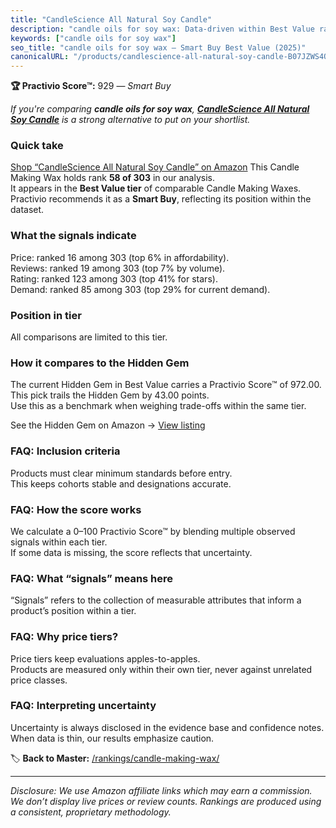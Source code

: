 ```yaml
---
title: "CandleScience All Natural Soy Candle"
description: "candle oils for soy wax: Data-driven within Best Value ranking using the Practivio Score™. Positioned by quality, value, demand, findability, momentum."
keywords: ["candle oils for soy wax"]
seo_title: "candle oils for soy wax — Smart Buy Best Value (2025)"
canonicalURL: "/products/candlescience-all-natural-soy-candle-B07JZWS4Q9/"
---
```


**🏆 Practivio Score™:** 929 — _Smart Buy_


*If you're comparing **candle oils for soy wax**, **[CandleScience All Natural Soy Candle](https://www.amazon.com/dp/B07JZWS4Q9?tag=practivio-20)** is a strong alternative to put on your shortlist.*
### Quick take
[Shop “CandleScience All Natural Soy Candle” on Amazon](https://www.amazon.com/dp/B07JZWS4Q9?tag=practivio-20)
This Candle Making Wax holds rank **58 of 303** in our analysis.  
It appears in the **Best Value tier** of comparable Candle Making Waxes.  
Practivio recommends it as a **Smart Buy**, reflecting its position within the dataset.

### What the signals indicate
Price: ranked 16 among 303 (top 6% in affordability).  
Reviews: ranked 19 among 303 (top 7% by volume).  
Rating: ranked 123 among 303 (top 41% for stars).  
Demand: ranked 85 among 303 (top 29% for current demand).

### Position in tier
All comparisons are limited to this tier.

### How it compares to the Hidden Gem
The current Hidden Gem in Best Value carries a Practivio Score™ of 972.00.  
This pick trails the Hidden Gem by 43.00 points.  
Use this as a benchmark when weighing trade-offs within the same tier.  

See the Hidden Gem on Amazon → [View listing](https://www.amazon.com/dp/B06Y3T5RV4?tag=practivio-20)

### FAQ: Inclusion criteria
Products must clear minimum standards before entry.  
This keeps cohorts stable and designations accurate.

### FAQ: How the score works
We calculate a 0–100 Practivio Score™ by blending multiple observed signals within each tier.  
If some data is missing, the score reflects that uncertainty.

### FAQ: What “signals” means here
“Signals” refers to the collection of measurable attributes that inform a product’s position within a tier.

### FAQ: Why price tiers?
Price tiers keep evaluations apples-to-apples.  
Products are measured only within their own tier, never against unrelated price classes.

### FAQ: Interpreting uncertainty
Uncertainty is always disclosed in the evidence base and confidence notes.  
When data is thin, our results emphasize caution.


🏷️ **Back to Master:** [/rankings/candle-making-wax/](/rankings/candle-making-wax/)

---
_Disclosure: We use Amazon affiliate links which may earn a commission. We don’t display live prices or review counts. Rankings are produced using a consistent, proprietary methodology._
